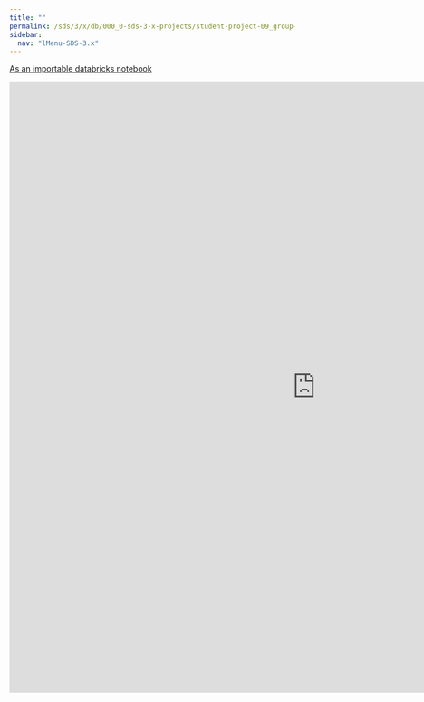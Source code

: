 ```yaml
---
title: ""
permalink: /sds/3/x/db/000_0-sds-3-x-projects/student-project-09_group-TopicModeling/03_LDA/
sidebar:
  nav: "lMenu-SDS-3.x"
---
```


[As an importable databricks notebook](https://lamastex.github.io/scalable-data-science/sds/3/x/db/000_0-sds-3-x-projects/student-project-09_group-TopicModeling/03_LDA.html)

<iframe src="https://lamastex.github.io/scalable-data-science/sds/3/x/db/000_0-sds-3-x-projects/student-project-09_group-TopicModeling/03_LDA.html" width="1080" height="1080" frameborder="0"></iframe>
